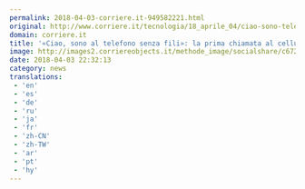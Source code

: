 ```yaml
---
permalink: 2018-04-03-corriere.it-949582221.html
original: http://www.corriere.it/tecnologia/18_aprile_04/ciao-sono-telefono-senza-fili-7b7701b0-3780-11e8-b6e2-a808a444e7a2.shtml
domain: corriere.it
title: '«Ciao, sono al telefono senza fili»: la prima chiamata al cellulare'
image: http://images2.corriereobjects.it/methode_image/socialshare/c672de50-3780-11e8-b6e2-a808a444e7a2.jpg
date: 2018-04-03 22:32:13
category: news
translations: 
 - 'en'
 - 'es'
 - 'de'
 - 'ru'
 - 'ja'
 - 'fr'
 - 'zh-CN'
 - 'zh-TW'
 - 'ar'
 - 'pt'
 - 'hy'
---
```


